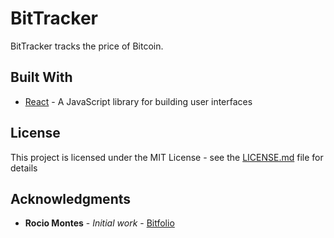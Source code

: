 # BitTracker

BitTracker tracks the price of Bitcoin.

## Built With

* [React](https://reactjs.org/) - A JavaScript library for building user interfaces

## License

This project is licensed under the MIT License - see the [LICENSE.md](LICENSE.md) file for details

## Acknowledgments

* **Rocio Montes** - *Initial work* - [Bitfolio](https://github.com/roxiomontes/React101Workshop)
